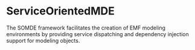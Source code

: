 # ServiceOrientedMDE

The SOMDE framework facilitates the creation of EMF modeling environments by providing service dispatching and dependency injection support for modeling objects.
